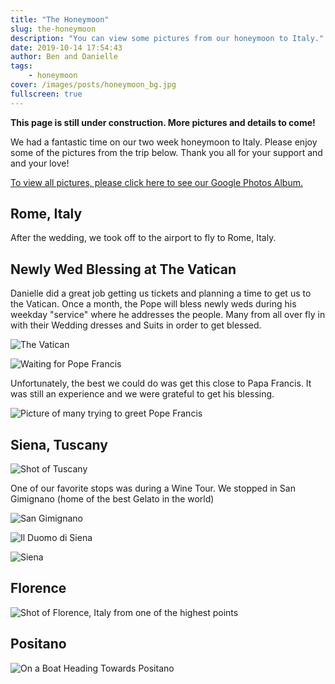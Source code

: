 ```yaml
---
title: "The Honeymoon"
slug: the-honeymoon
description: "You can view some pictures from our honeymoon to Italy."
date: 2019-10-14 17:54:43
author: Ben and Danielle
tags: 
    - honeymoon
cover: /images/posts/honeymoon_bg.jpg
fullscreen: true
---
```

**This page is still under construction. More pictures and details to come!**

We had a fantastic time on our two week honeymoon to Italy. Please enjoy some of the pictures from the trip below. Thank you all for your support and and your love!

[To view all pictures, please click here to see our Google Photos Album.](https://photos.app.goo.gl/5X2Zr6Adt1W6AbyaA) 

## Rome, Italy
After the wedding, we took off to the airport to fly to Rome, Italy. 
## Newly Wed Blessing at The Vatican 
Danielle did a great job getting us tickets and planning a time to get us to the Vatican. Once a month, the Pope will bless newly weds during his weekday "service" where he addresses the people. Many from all over fly in with their Wedding dresses and Suits in order to get blessed.

![The Vatican](/images/posts/vatican.jpg)

![Waiting for Pope Francis](/images/posts/waiting_for_the_pope.jpg)

Unfortunately, the best we could do was get this close to Papa Francis. It was still an experience and we were grateful to get his blessing.

![Picture of many trying to greet Pope Francis](/images/posts/papa_francis.jpg)
## Siena, Tuscany
![Shot of Tuscany](/images/posts/tuscany.jpg)

One of our favorite stops was during a Wine Tour. We stopped in San Gimignano (home of the best Gelato in the world)

![San Gimignano](/images/posts/san_gimignano.jpg)

![Il Duomo di Siena](/images/posts/duomo_siena.jpg)

![Siena](/images/posts/crypt_siena.jpg)

## Florence

![Shot of Florence, Italy from one of the highest points](/images/posts/florence.jpg)

## Positano
![On a Boat Heading Towards Positano](/images/posts/honeymoon_cover.jpg)


